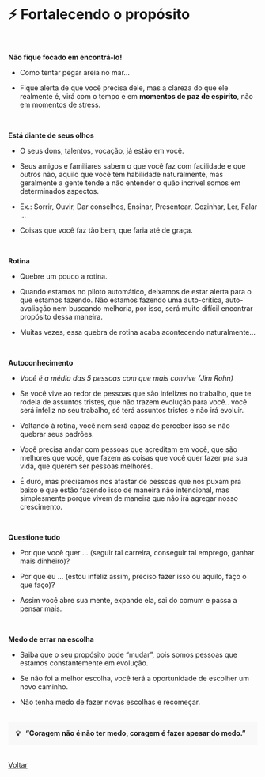 # ⚡ Fortalecendo o propósito

<br>

**Não fique focado em encontrá-lo!**
    
  - Como tentar pegar areia no mar…
  
  - Fique alerta de que você precisa dele, mas a clareza do que ele realmente é, virá com o tempo e em **momentos de paz de espírito**, não em momentos de stress.

<br>

**Está diante de seus olhos**
    
  - O seus dons, talentos, vocação, já estão em você.
  
  - Seus amigos e familiares sabem o que você faz com facilidade e que outros não, aquilo que você tem habilidade naturalmente, mas geralmente a gente tende a não entender o quão incrível somos em determinados aspectos.
  
  - Ex.: Sorrir, Ouvir, Dar conselhos, Ensinar, Presentear, Cozinhar, Ler, Falar … 
  
  - Coisas que você faz tão bem, que faria até de graça.

<br>

**Rotina**

  - Quebre um pouco a rotina. 

  - Quando estamos no piloto automático, deixamos de estar alerta para o que estamos fazendo. Não estamos fazendo uma auto-crítica, auto-avaliação nem buscando melhoria, por isso, será muito difícil encontrar propósito dessa maneira.

  - Muitas vezes, essa quebra de rotina acaba acontecendo naturalmente...

<br>

**Autoconhecimento**

  - *Você é a média das 5 pessoas com que mais convive (Jim Rohn)*

  - Se você vive ao redor de pessoas que são infelizes no trabalho, que te rodeia de assuntos tristes, que não trazem evolução para você.. você será infeliz no seu trabalho, só terá assuntos tristes e não irá evoluir.

  - Voltando à rotina, você nem será capaz de perceber isso se não quebrar seus padrões.

  - Você precisa andar com pessoas que acreditam em você, que são melhores que você, que fazem as coisas que você quer fazer pra sua vida, que querem ser pessoas melhores.

  - É duro, mas precisamos nos afastar de pessoas que nos puxam pra baixo e que estão fazendo isso de maneira não intencional, mas simplesmente porque vivem de maneira que não irá agregar nosso crescimento.

<br>

**Questione tudo**

  - Por que você quer … (seguir tal carreira, conseguir tal emprego, ganhar mais dinheiro)?

  - Por que eu … (estou infeliz assim, preciso fazer isso ou aquilo, faço o que faço)?

  - Assim você abre sua mente, expande ela, sai do comum e passa a pensar mais.

<br>

**Medo de errar na escolha**

  - Saiba que o seu propósito pode “mudar”, pois somos pessoas que estamos constantemente em evolução.

  - Se não foi a melhor escolha, você terá a oportunidade de escolher um novo caminho.

  - Não tenha medo de fazer novas escolhas e recomeçar.

<br>

<div style="background-color: hsla(0, 0%, 80%, 0.1); padding: 15px;">
  <strong>💡 &nbsp “Coragem não é não ter medo, coragem é fazer apesar do medo.”</strong>
</div>

<br>

<a href="./README.md">Voltar</a>